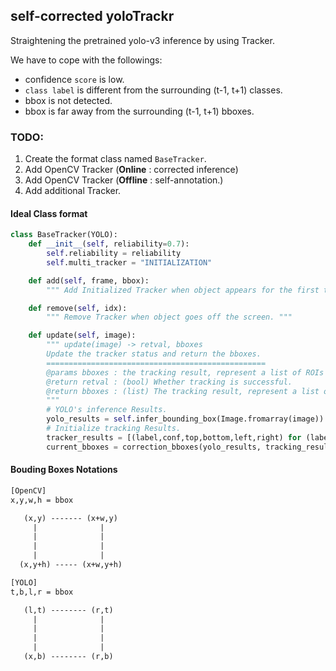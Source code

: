 ## self-corrected yoloTrackr
Straightening the pretrained yolo-v3 inference by using Tracker.

We have to cope with the followings:

- confidence `score` is low.
- `class label` is different from the surrounding (t-1, t+1) classes.
- bbox is not detected.
- bbox is far away from the surrounding (t-1, t+1) bboxes.

### TODO:

1. Create the format class named `BaseTracker`.
2. Add OpenCV Tracker (**Online** : corrected inference)
3. Add OpenCV Tracker (**Offline** : self-annotation.)
4. Add additional Tracker.

#### Ideal Class format

```python
class BaseTracker(YOLO):
    def __init__(self, reliability=0.7):
        self.reliability = reliability
        self.multi_tracker = "INITIALIZATION"

    def add(self, frame, bbox):
        """ Add Initialized Tracker when object appears for the first time. """

    def remove(self, idx):
        """ Remove Tracker when object goes off the screen. """

    def update(self, image):
        """ update(image) -> retval, bboxes
        Update the tracker status and return the bboxes.
        =================================================
        @params bboxes : the tracking result, represent a list of ROIs of the tracked objects.
        @return retval : (bool) Whether tracking is successful.
        @return bboxes : (list) The tracking result, represent a list of ROIs of the tracked objects.
        """
        # YOLO's inference Results.
        yolo_results = self.infer_bounding_box(Image.fromarray(image))
        # Initialize tracking Results.
        tracker_results = [(label,conf,top,bottom,left,right) for (label,conf,top,bottom,left,right) in self.multi_tracker.update(image)]
        current_bboxes = correction_bboxes(yolo_results, tracking_results)
```

#### Bouding Boxes Notations

```txt
[OpenCV]
x,y,w,h = bbox

   (x,y) ------- (x+w,y)
     |              |
     |              |
     |              |
     |              |
  (x,y+h) ----- (x+w,y+h)

[YOLO]
t,b,l,r = bbox

   (l,t) -------- (r,t)
     |              |
     |              |
     |              |
     |              |
   (x,b) -------- (r,b)
```
